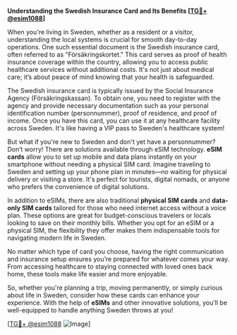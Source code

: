 **Understanding the Swedish Insurance Card and Its Benefits [[TG💪+ @esim1088](https://t.me/s/esim1088)]**

When you're living in Sweden, whether as a resident or a visitor, understanding the local systems is crucial for smooth day-to-day operations. One such essential document is the Swedish insurance card, often referred to as "Försäkringskortet." This card serves as proof of health insurance coverage within the country, allowing you to access public healthcare services without additional costs. It's not just about medical care; it’s about peace of mind knowing that your health is safeguarded.

The Swedish insurance card is typically issued by the Social Insurance Agency (Försäkringskassan). To obtain one, you need to register with the agency and provide necessary documentation such as your personal identification number (personnummer), proof of residence, and proof of income. Once you have this card, you can use it at any healthcare facility across Sweden. It's like having a VIP pass to Sweden's healthcare system!

But what if you're new to Sweden and don't yet have a personnummer? Don’t worry! There are solutions available through eSIM technology. **eSIM cards** allow you to set up mobile and data plans instantly on your smartphone without needing a physical SIM card. Imagine traveling to Sweden and setting up your phone plan in minutes—no waiting for physical delivery or visiting a store. It's perfect for tourists, digital nomads, or anyone who prefers the convenience of digital solutions.

In addition to eSIMs, there are also traditional **physical SIM cards** and **data-only SIM cards** tailored for those who need internet access without a voice plan. These options are great for budget-conscious travelers or locals looking to save on their monthly bills. Whether you opt for an eSIM or a physical SIM, the flexibility they offer makes them indispensable tools for navigating modern life in Sweden.

No matter which type of card you choose, having the right communication and insurance setup ensures you’re prepared for whatever comes your way. From accessing healthcare to staying connected with loved ones back home, these tools make life easier and more enjoyable.

So, whether you're planning a trip, moving permanently, or simply curious about life in Sweden, consider how these cards can enhance your experience. With the help of **eSIMs** and other innovative solutions, you’ll be well-equipped to handle anything Sweden throws at you!

[[TG💪+ @esim1088](https://t.me/s/esim1088) ![Image](https://i.postimg.cc/Y0z9fWf4/image.png)]